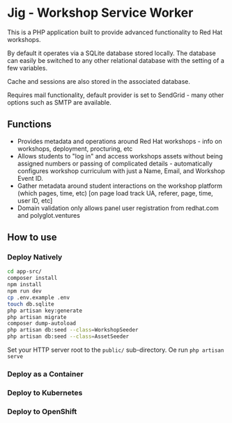 # Jig - Workshop Service Worker

This is a PHP application built to provide advanced functionality to Red Hat workshops.

By default it operates via a SQLite database stored locally.  The database can easily be switched to any other relational database with the setting of a few variables.

Cache and sessions are also stored in the associated database.

Requires mail functionality, default provider is set to SendGrid - many other options such as SMTP are available.

## Functions

- Provides metadata and operations around Red Hat workshops - info on workshops, deployment, procturing, etc
- Allows students to "log in" and access workshops assets without being assigned numbers or passing of complicated details - automatically configures workshop curriculum with just a Name, Email, and Workshop Event ID.
- Gather metadata around student interactions on the workshop platform (which pages, time, etc) [on page load track UA, referer, page, time, user ID, etc]
- Domain validation only allows panel user registration from redhat.com and polyglot.ventures

## How to use


### Deploy Natively

```bash
cd app-src/
composer install
npm install
npm run dev
cp .env.example .env
touch db.sqlite
php artisan key:generate
php artisan migrate
composer dump-autoload
php artisan db:seed --class=WorkshopSeeder
php artisan db:seed --class=AssetSeeder
```

Set your HTTP server root to the `public/` sub-directory.  Oe run `php artisan serve`


### Deploy as a Container

### Deploy to Kubernetes

### Deploy to OpenShift